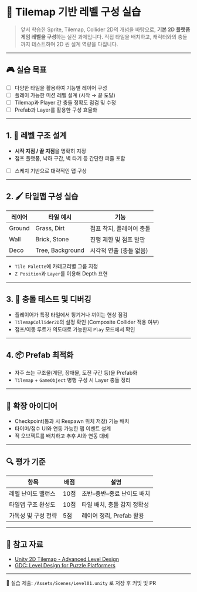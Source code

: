 # 🧱 Tilemap 기반 레벨 구성 실습

> 앞서 학습한 Sprite, Tilemap, Collider 2D의 개념을 바탕으로, **기본 2D 플랫폼 게임 레벨을 구성**하는 실전 과제입니다. 직접 타일을 배치하고, 캐릭터와의 충돌까지 테스트하며 2D 씬 설계 역량을 다집니다.

---

## 🎮 실습 목표

- [ ] 다양한 타일을 활용하여 기능별 레이어 구성
- [ ] 플레이 가능한 미션 레벨 설계 (시작 → 끝 도달)
- [ ] Tilemap과 Player 간 충돌 정확도 점검 및 수정
- [ ] Prefab과 Layer를 활용한 구성 효율화

---

## 1. 🧱 레벨 구조 설계

- **시작 지점 / 끝 지점**을 명확히 지정
- 점프 플랫폼, 낙하 구간, 벽 타기 등 간단한 퍼즐 포함
- [ ] 스케치 기반으로 대략적인 맵 구상

---

## 2. 🖌️ 타일맵 구성 실습

| 레이어 | 타일 예시 | 기능 |
|--------|-----------|------|
| Ground | Grass, Dirt | 점프 착지, 플레이어 충돌 |
| Wall   | Brick, Stone | 진행 제한 및 점프 발판 |
| Deco   | Tree, Background | 시각적 연출 (충돌 없음) |

- `Tile Palette`에 카테고리별 그룹 지정
- `Z Position`과 `Layer`를 이용해 Depth 표현

---

## 3. 🧪 충돌 테스트 및 디버깅

- 플레이어가 특정 타일에서 튕기거나 끼이는 현상 점검
- `TilemapCollider2D`의 설정 확인 (Composite Collider 적용 여부)
- 점프/이동 루트가 의도대로 가능한지 `Play` 모드에서 확인

---

## 4. 📦 Prefab 최적화

- 자주 쓰는 구조물(계단, 장애물, 도전 구간 등)을 Prefab화
- `Tilemap` + `GameObject` 병행 구성 시 Layer 충돌 정리

---

## 💬 확장 아이디어

- Checkpoint(통과 시 Respawn 위치 저장) 기능 배치
- 타이머/점수 UI와 연동 가능한 맵 이벤트 설계
- 적 오브젝트를 배치하고 추후 AI와 연동 대비

---

## 🔍 평가 기준

| 항목 | 배점 | 설명 |
|------|------|------|
| 레벨 난이도 밸런스 | 10점 | 초반–중반–종료 난이도 배치 |
| 타일맵 구조 완성도 | 10점 | 타일 배치, 충돌 감지 정확성 |
| 가독성 및 구성 전략 | 5점 | 레이어 정리, Prefab 활용 |

---

## 🔗 참고 자료

- [Unity 2D Tilemap - Advanced Level Design](https://learn.unity.com/tutorial/introduction-to-tilemaps)
- [GDC: Level Design for Puzzle Platformers](https://www.youtube.com/watch?v=AJdEqssNZ-U)

---

📁 실습 제출: `/Assets/Scenes/Level01.unity` 로 저장 후 커밋 및 PR
